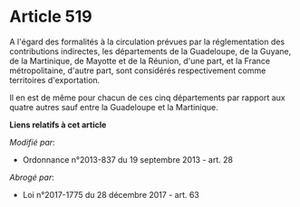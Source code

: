 # Article 519

A l'égard des formalités à la circulation prévues par la réglementation des contributions indirectes, les départements de la
Guadeloupe, de la Guyane, de la Martinique, de Mayotte et de la Réunion, d'une part, et la France métropolitaine, d'autre
part, sont considérés respectivement comme territoires d'exportation. 

Il en est de même pour chacun de ces cinq départements par rapport aux quatre autres sauf entre la Guadeloupe et la
Martinique.

**Liens relatifs à cet article**

_Modifié par_:

  - Ordonnance n°2013-837 du 19 septembre 2013 - art. 28

_Abrogé par_:

  - Loi n°2017-1775 du 28 décembre 2017 - art. 63
